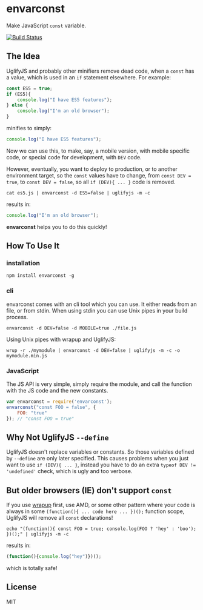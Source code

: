 envarconst
==========

Make JavaScript `const` variable.

[![Build Status](https://secure.travis-ci.org/arian/envarconst.png)](https://travis-ci.org/arian/envarconst)

The Idea
--------

UglifyJS and probably other minifiers remove dead code, when a `const` has a
value, which is used in an `if` statement elsewhere. For example:

```js
const ES5 = true;
if (ES5){
	console.log("I have ES5 features");
} else {
	console.log("I'm an old browser");
}
```

minifies to simply:

```js
console.log("I have ES5 features");
```

Now we can use this, to make, say, a mobile version, with mobile specific code,
or special code for development, with `DEV` code.

However, eventually, you want to deploy to production, or to another environment
target, so the `const` values have to change, from `const DEV = true`, to
`const DEV = false`, so all `if (DEV){ ... }` code is removed.

```
cat es5.js | envarconst -d ES5=false | uglifyjs -m -c
```

results in:

```js
console.log("I'm an old browser");
```

**envarconst** helps you to do this quickly!

How To Use It
-------------

### installation

```
npm install envarconst -g
```

### cli

envarconst comes with an cli tool which you can use.
It either reads from an file, or from stdin. When using stdin you can use Unix
pipes in your build process.

```
envarconst -d DEV=false -d MOBILE=true ./file.js
```

Using Unix pipes with wrapup and UglifyJS:

```
wrup -r ./mymodule | envarconst -d DEV=false | uglifyjs -m -c -o mymodule.min.js
```

### JavaScript

The JS API is very simple, simply require the module, and call the function
with the JS code and the new constants.

```js
var envarconst = require('envarconst');
envarconst("const FOO = false", {
	FOO: "true"
}); // "const FOO = true"
```

Why Not UglifyJS `--define`
---------------------------

UglifyJS doesn't replace variables or constants. So those variables defined
by `--define` are only later specified. This causes problems when you just want
to use `if (DEV){ ... }`, instead you have to do an extra
`typeof DEV != 'undefined'` check, which is ugly and too verbose.

But older browsers (IE) don't support `const`
---------------------------------------------

If you use [wrapup](https://github.com/mootools/wrapup) first, use AMD, or some
other pattern where your code is always in some
`(function(){ ... code here ... })();` function scope, UglifyJS will remove
all `const` declarations!

```
echo "(function(){ const FOO = true; console.log(FOO ? 'hey' : 'boo'); })();" | uglifyjs -m -c
```

results in:

```js
(function(){console.log("hey")})();
```

which is totally safe!

License
-------

MIT
